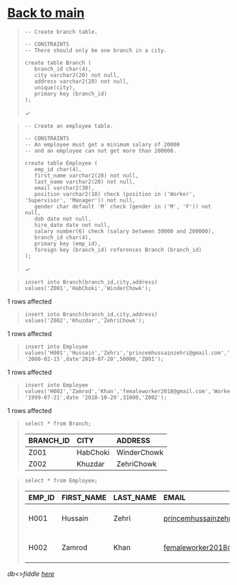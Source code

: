 # [Back to main](https://github.com/glaghari/database-assignement-2019)
<!-- -->
>     -- Create branch table.
>     
>     -- CONSTRAINTS
>     -- There should only be one branch in a city.
>     
>     create table Branch (
>        branch_id char(4),
>        city varchar2(20) not null,
>        address varchar2(20) not null,
>        unique(city),
>        primary key (branch_id)
>     );
> 
> ✓

<!-- -->
>     -- Create an employee table.
>     
>     -- CONSTRAINTS
>     -- An employee must get a minimum salary of 20000
>     -- and an employee can not get more than 200000.
>     
>     create table Employee (
>        emp_id char(4),
>        first_name varchar2(20) not null,
>        last_name varchar2(20) not null,
>        email varchar2(30),
>        position varchar2(10) check (position in ('Worker', 'Supervisor', 'Manager')) not null,
>        gender char default 'M' check (gender in ('M', 'F')) not null,
>        dob date not null,
>        hire_date date not null,
>        salary number(6) check (salary between 30000 and 200000),
>        branch_id char(4),
>        primary key (emp_id),
>        foreign key (branch_id) references Branch (branch_id)
>     );
> 
> ✓

<!-- -->
>     insert into Branch(branch_id,city,address)
>     values('Z001','HabChoki','WinderChowk');
> 
1 rows affected

<!-- -->
>     insert into Branch(branch_id,city,address)
>     values('Z002','Khuzdar','ZehriChowk');
> 
1 rows affected

<!-- -->
>     insert into Employee
>     values('H001','Hussain','Zehri','princemhussainzehri@gmail.com','Manager','M',date '2000-02-15',date'2019-07-20',50000,'Z001');
> 
1 rows affected

<!-- -->
>     insert into Employee
>     values('H002','Zamrod','Khan','femaleworker2018@gmail.com','Worker','F',date '1999-07-21',date '2018-10-20',31000,'Z002');
> 
1 rows affected

<!-- -->
>     select * from Branch;
> 
> | BRANCH_ID | CITY     | ADDRESS     |
> | :-------- | :------- | :---------- |
> | Z001      | HabChoki | WinderChowk |
> | Z002      | Khuzdar  | ZehriChowk  |

<!-- -->
>     select * from Employee;
> 
> | EMP_ID | FIRST_NAME | LAST_NAME | EMAIL                         | POSITION | GENDER | DOB       | HIRE_DATE | SALARY | BRANCH_ID |
> | :----- | :--------- | :-------- | :---------------------------- | :------- | :----- | :-------- | :-------- | -----: | :-------- |
> | H001   | Hussain    | Zehri     | princemhussainzehri@gmail.com | Manager  | M      | 15-FEB-00 | 20-JUL-19 |  50000 | Z001      |
> | H002   | Zamrod     | Khan      | femaleworker2018@gmail.com    | Worker   | F      | 21-JUL-99 | 20-OCT-18 |  31000 | Z002      |

*db<>fiddle [here](https://dbfiddle.uk/?rdbms=oracle_11.2&fiddle=ad2d349624cc7b760687506e55303026)*

